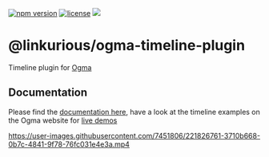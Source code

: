 [![npm version](https://img.shields.io/npm/v/@linkurious/ogma-timeline-plugin)](https://www.npmjs.com/package/@linkurious/ogma-timeline-plugin)
[![license](https://img.shields.io/npm/l/@linkurious/ogma-timeline-plugin.svg)](LICENSE.md)
[![](https://data.jsdelivr.com/v1/package/npm/@linkurious/ogma-timeline-plugin/badge?style=rounded)](https://www.jsdelivr.com/package/npm/@linkurious/ogma-timeline-plugin)


# @linkurious/ogma-timeline-plugin

Timeline plugin for [Ogma](https://doc.linkurious.com/ogma/latest/)




## Documentation

Please find the [documentation here](https://linkurious.github.io/ogma-timeline-plugin/), have a look at the timeline examples on the Ogma website for [live demos](https://doc.linkurious.com/ogma/latest/examples/timeline.html)


https://user-images.githubusercontent.com/7451806/221826761-3710b668-0b7c-4841-9f78-76fc031e4e3a.mp4

